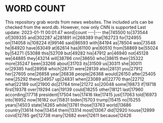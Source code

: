 # WORD COUNT
This repository grab words from news websites. The included urls can be checked from the word.db.
However, now only CNN is supported
Last update: 2023-01-11 00:01:47
word|count
---|---
the|745500
to|373544
of|309335
and|302287
a|281891
in|268389
that|162723
for|124955
on|114058
is|108224
it|99146
said|86593
with|84194
as|78504
was|73548
he|64920
have|63049
at|62614
has|61100
are|60510
from|58869
be|55024
by|54271
i|53088
this|52709
but|49282
his|47912
an|46940
not|45128
we|44885
they|43214
will|38786
cnn|38650
who|38615
their|35322
more|35247
been|33266
about|31703
its|31509
us|30311
she|30011
or|29385
had|28958
which|28731
were|28139
also|28131
you|27912
her|27605
one|26858
year|26838
people|26368
would|26150
after|25405
new|25292
there|24957
up|24831
when|23089
all|22770
than|22712
what|22189
out|21900
do|21784
time|21272
so|20048
some|19873
if|19718
first|19378
over|19294
can|19139
could|18255
other|18121
last|17960
according|17718
president|17504
two|17416
like|17415
just|17063
told|16973
into|16952
now|16182
our|15831
biden|15703
trump|15415
no|15255
years|14503
state|14265
while|13781
those|13763
world|13686
country|13614
how|13454
them|13314
most|13067
did|12920
house|12899
covid|12785
get|12738
many|12682
even|12611
because|12426
